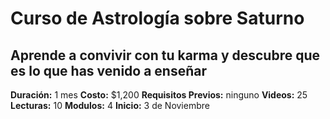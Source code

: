 # Curso de Astrología sobre Saturno
## Aprende a convivir con tu karma y descubre que es lo que has venido a enseñar

**Duración:** 1 mes
**Costo:** $1,200
**Requisitos Previos:** ninguno
**Videos:** 25
**Lecturas:** 10
**Modulos:** 4
**Inicio:** 3 de Noviembre
